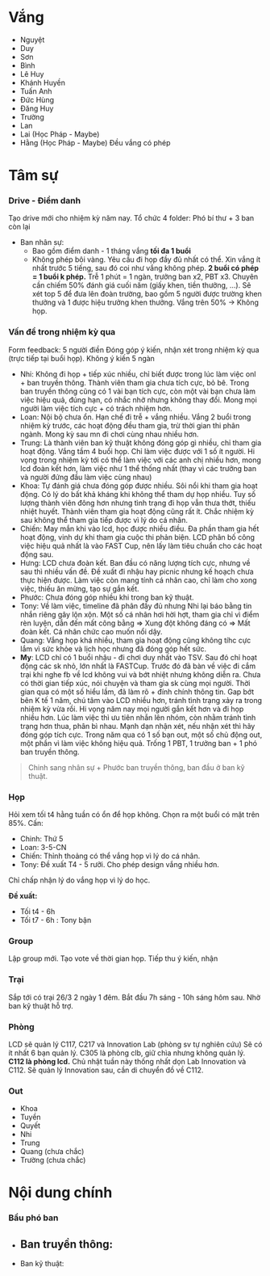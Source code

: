 # Vắng

- Nguyệt
- Duy
- Sơn
- Bình 
- Lê Huy
- Khánh Huyền
- Tuấn Anh
- Đức Hùng
- Đăng Huy 
- Trường
- Lan
- Lai (Học Pháp - Maybe)
- Hằng (Học Pháp - Maybe)
Đều vắng có phép

# Tâm sự
### Drive - Điểm danh
Tạo drive mới cho nhiệm kỳ năm nay.
Tổ chức 4 folder: Phó bí thư + 3 ban còn lại
- Ban nhân sự: 
	- Bao gồm điểm danh - 1 tháng vắng **tối đa 1 buổi**
	- Không phép bôi vàng.
Yêu cầu đi họp đầy đủ nhất có thể.
Xin vắng ít nhất trước 5 tiếng, sau đó coi như vắng không phép.
**2 buổi có phép = 1 buổi k phép.**
Trễ 1 phút = 1 ngàn, trưởng ban x2, PBT x3.
Chuyên cần chiếm 50% đánh giá cuối năm (giấy khen, tiền thưởng, ...).
Sẽ xét top 5 để đưa lên đoàn trường, bao gồm 5 người được trường khen thưởng và 1 được hiệu trưởng khen thưởng.
Vắng trên 50% -> Không họp.

### Vấn đề trong nhiệm kỳ qua
Form feedback: 5 người điền
Đóng góp ý kiến, nhận xét trong nhiệm kỳ qua (trực tiếp tại buổi họp). Không ý kiến 5 ngàn
- Nhi: Không đi họp + tiếp xúc nhiều, chỉ biết được trong lúc làm việc onl + ban truyền thông. Thành viên tham gia chưa tích cực, bỏ bê. Trong ban truyền thông cũng có 1 vài bạn tích cực, còn một vài bạn chưa làm việc hiệu quả, đúng hạn, có nhắc nhở nhưng không thay đổi. Mong mọi người làm việc tích cực + có trách nhiệm hơn.
- Loan: Nội bộ chưa ổn. Hạn chế đi trễ + vắng nhiều. Vắng 2 buổi trong nhiệm kỳ trước, các hoạt động đều tham gia, trừ thời gian thi phân ngành. Mong kỳ sau mn đi chơi cùng nhau nhiều hơn.
- Trung: Là thành viên ban kỹ thuật không đóng góp gì nhiều, chỉ tham gia hoạt động. Vắng tầm 4 buổi họp. Chỉ làm việc được với 1 số ít người. Hi vọng trong nhiệm kỳ tới có thể làm việc với các anh chị nhiều hơn, mong lcd đoàn kết hơn, làm việc như 1 thể thống nhất (thay vì các trưởng ban và người đứng đầu làm việc cùng nhau)
- Khoa: Tự đánh giá chưa đóng góp được nhiều. Sôi nổi khi tham gia hoạt động. Có lý do bất khả kháng khi không thể tham dự họp nhiều. Tuy số lượng thành viên đông hơn nhưng tình trạng đi họp vẫn thưa thớt, thiếu nhiệt huyết. Thành viên tham gia hoạt động cũng rất ít. Chắc nhiệm kỳ sau không thể tham gia tiếp được vì lý do cá nhân.
- Chiến: May mắn khi vào lcd, học được nhiều điều. Đa phần tham gia hết hoạt động, vinh dự khi tham gia cuộc thi phản biện. LCD phân bố công việc hiệu quả nhất là vào FAST Cup, nên lấy làm tiêu chuẩn cho các hoạt động sau.
- Hưng: LCD chưa đoàn kết. Ban đầu có năng lượng tích cực, nhưng về sau thì nhiều vấn đề. Đề xuất đi nhậu hay picnic nhưng kế hoạch chưa thực hiện được. Làm việc còn mang tính cá nhân cao, chỉ làm cho xong việc, thiếu ăn mừng, tạo sự gắn kết.
- Phước: Chưa đóng góp nhiều khi trong ban kỹ thuật. 
- Tony: Về làm việc, timeline đã phân đầy đủ nhưng Nhi lại báo bằng tin nhắn riêng gây lộn xộn. Một số cá nhân hơi hời hợt, tham gia chỉ vì điểm rèn luyện, dẫn đến mất công bằng => Xung đột không đáng có => Mất đoàn kết. Cá nhân chức cao muốn nổi dậy. 
- Quang: Vắng họp khá nhiều, tham gia hoạt động cũng không tíhc cực lắm vì sức khỏe và lịch học nhưng đã đóng góp hết sức.
- **My**: LCD chỉ có 1 buổi nhậu - đi chơi duy nhất vào TSV. Sau đó chỉ hoạt động các sk nhỏ, lớn nhất là FASTCup. Trước đó đã bàn về việc đi cắm trại khi nghe fb về lcd không vui và bớt nhiệt nhưng không diễn ra. Chưa có thời gian tiếp xúc, nói chuyện và tham gia sk cùng mọi người. Thời gian qua có một số hiểu lầm, đã làm rõ + đính chính thông tin. Gap bớt bên K tế 1 năm, chú tâm vào LCD nhiều hơn, tránh tình trạng xảy ra trong nhiệm kỳ vừa rồi. Hi vọng năm nay mọi người gắn kết hơn và đi họp nhiều hơn. Lúc làm việc thì ưu tiên nhắn lên nhóm, còn nhằm tránh tình trạng hơn thua, phân bì nhau. Mạnh dạn nhận xét, nếu nhận xét thì hãy đóng góp tích cực. Trong năm qua có 1 số bạn out, một số chủ động out, một phần vì làm việc không hiệu quả. Trống 1 PBT, 1 trưởng ban + 1 phó ban truyền thông. 



> Chinh sang nhân sự + Phước ban truyền thông, ban đầu ở ban kỹ thuật.


### Họp
Hỏi xem tối t4 hằng tuần có ổn để họp không.
Chọn ra một buổi có mặt trên 85%.
Cấn:
- Chinh: Thứ 5
- Loan: 3-5-CN
- Chiến: Thỉnh thoảng có thể vắng họp vì lý do cá nhân.
- Tony: Đề xuất T4 - 5 rưỡi.
Cho phép design vắng nhiều hơn.

Chỉ chấp nhận lý do vắng họp vì lý do học.

**Đề xuất:** 
- Tối t4 - 6h
- Tối t7 - 6h : Tony bận

### Group
Lập group mới.
Tạo vote về thời gian họp.
Tiếp thu ý kiến, nhận

### Trại
Sắp tới có trại 26/3
2 ngày 1 đêm.
Bắt đầu 7h sáng - 10h sáng hôm sau.
Nhờ ban kỹ thuật hỗ trợ.

### Phòng 
LCD sẽ quản lý C117, C217 và Innovation Lab (phòng sv tự nghiên cứu)
Sẽ có ít nhất 6 bạn quản lý.
C305 là phòng clb, giữ chìa nhưng không quản lý.
**C112 là phòng lcd.**
Chủ nhật tuần này thống nhất dọn Lab Innovation và C112.
Sẽ quản lý Innovation sau, cần di chuyển đồ về C112.

### Out
- Khoa
- Tuyền
- Quyết
- Nhi
- Trung
- Quang (chưa chắc)
- Trường (chưa chắc)

# Nội dung chính
### Bầu phó ban
- Ban truyền thông:
	- 
- Ban kỹ thuật: